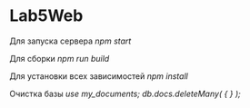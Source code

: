 # Lab5Web

Для запуска сервера *npm start*

Для сборки *npm run build*

Для установки всех зависимостей *npm install*

Очистка базы *use my_documents; db.docs.deleteMany( { } );*

